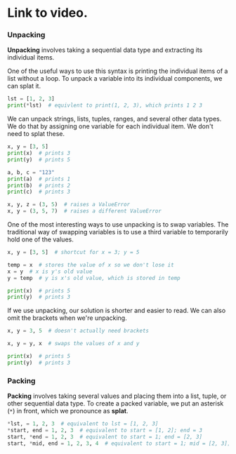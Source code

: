 # Link to video.

### Unpacking

**Unpacking** involves taking a sequential data type and extracting its individual items.

One of the useful ways to use this syntax is printing the individual items of a list without a loop. To unpack a variable into its individual components, we can splat it.

```python
lst = [1, 2, 3]
print(*lst)  # equivlent to print(1, 2, 3), which prints 1 2 3
```

We can unpack strings, lists, tuples, ranges, and several other data types. We do that by assigning one variable for each individual item. We don't need to splat these.

```python
x, y = [3, 5]
print(x)  # prints 3
print(y)  # prints 5

a, b, c = "123"
print(a)  # prints 1
print(b)  # prints 2
print(c)  # prints 3

x, y, z = (3, 5)  # raises a ValueError
x, y = (3, 5, 7)  # raises a different ValueError
```

One of the most interesting ways to use unpacking is to swap variables. The traditional way of swapping variables is to use a third variable to temporarily hold one of the values.

```python
x, y = [3, 5]  # shortcut for x = 3; y = 5

temp = x  # stores the value of x so we don't lose it
x = y  # x is y's old value
y = temp  # y is x's old value, which is stored in temp

print(x)  # prints 5
print(y)  # prints 3
```

If we use unpacking, our solution is shorter and easier to read. We can also omit the brackets when we're unpacking.

```python
x, y = 3, 5  # doesn't actually need brackets

x, y = y, x  # swaps the values of x and y

print(x)  # prints 5
print(y)  # prints 3
```

### Packing

**Packing** involves taking several values and placing them into a list, tuple, or other sequential data type. To create a packed variable, we put an asterisk (`*`) in front, which we pronounce as **splat**.

```python
*lst, = 1, 2, 3  # equivalent to lst = [1, 2, 3]
*start, end = 1, 2, 3  # equivalent to start = [1, 2]; end = 3
start, *end = 1, 2, 3  # equivalent to start = 1; end = [2, 3]
start, *mid, end = 1, 2, 3, 4  # equivalent to start = 1; mid = [2, 3]; end = 4
```
